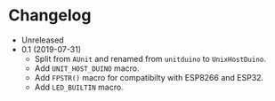 # Changelog

* Unreleased
* 0.1 (2019-07-31)
    * Split from `AUnit` and renamed from `unitduino` to `UnixHostDuino`.
    * Add `UNIT_HOST_DUINO` macro.
    * Add `FPSTR()` macro for compatibilty with ESP8266 and ESP32.
    * Add `LED_BUILTIN` macro.
